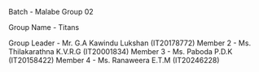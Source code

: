 Batch - Malabe Group 02

Group Name - Titans


Group Leader - Mr. G.A Kawindu Lukshan (IT20178772)
Member 2 - Ms. Thilakarathna K.V.R.G (IT20001834)
Member 3 - Ms. Paboda P.D.K (IT20158422)
Member 4 - Ms. Ranaweera E.T.M (IT20246228)
